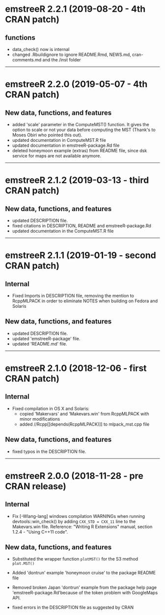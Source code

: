 # emstreeR 2.2.1 (2019-08-20 - 4th CRAN patch)

## functions

* data_check() now is internal
* changed .Rbuildignore to ignore README.Rmd, NEWS.md, cran-comments.md and the
/inst folder

---

# emstreeR 2.2.0 (2019-05-07 - 4th CRAN patch)

## New data, functions, and features

* added 'scale' parameter in the ComputeMST() function. It gives the option to 
scale or not your data before computing the MST (Thank's to Moses Obiri who 
pointed this out).
* updated documentation in ComputeMST.R file
* updated documentation in emstreeR-package.Rd file
* deleted honeymoon example (extras) from README file, since dsk service for maps are not
available anymore.

---

# emstreeR 2.1.2 (2019-03-13 - third CRAN patch)

## New data, functions, and features

* updated DESCRIPTION file.
* fixed citations in DESCRIPTION, README and emstreeR-package.Rd
* updated documentation in the ComputeMST.R file 

---

# emstreeR 2.1.1 (2019-01-19 - second CRAN patch)

## Internal

* Fixed Imports in DESCRIPTION file, removing the mention to RcppMLPACK in order
to eliminate NOTES when building on Fedora and Solaris

## New data, functions, and features

* updated DESCRIPTION file.
* updated 'emstreeR-package' file.
* updated 'README.md' file.

---

# emstreeR 2.1.0 (2018-12-06 - first CRAN patch)

## Internal

* Fixed compilation in OS X and Solaris:
  - copied 'Makervars' and 'Makevars.win' from RcppMLPACK with minor modifications
  - added //Rcpp[[depends(RcppMLPACK)]] to mlpack_mst.cpp file

## New data, functions, and features

* fixed typos in the DESCRIPTION file.

---

# emstreeR 2.0.0 (2018-11-28 - pre CRAN release)

## Internal

* Fix [-Wlang-lang] windows compilation WARNINGs when running devtools::win_check() 
  by adding `CXX_STD = CXX_11` line to the Makevars.win file. Reference: "Writing
  R Extensions" manual, section 1.2.4 - "Using C++11 code".

## New data, functions, and features

* Substituted the wrapper function `plotMST()` for the S3 method `plot.MST()`

* Added 'dontrun' example 'honeymoon cruise' to the package README file 

* Removed broken Japan 'dontrun' example from the package help page 
  'emstreeR-package.Rd'because of the token problem with GoogleMaps API.

* fixed errors in the DESCRIPTION file as suggested by CRAN